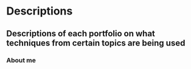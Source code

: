 <html>
  <h1>Descriptions</h1>
  <h2>Descriptions of each portfolio on what techniques from certain topics are being used</h2>
  <h3>About me</h3>
  <body>  
  </body>
</html>
